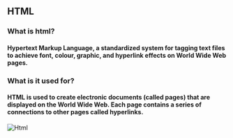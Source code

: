 ## HTML

### What is html?

#### Hypertext Markup Language, a standardized system for tagging text files to achieve font, colour, graphic, and hyperlink effects on World Wide Web pages.

### What is it used for?

#### HTML is used to create electronic documents (called pages) that are displayed on the World Wide Web. Each page contains a series of connections to other pages called hyperlinks.

![Html]({{site.baseurl}}/https://videohive.net/item/computer-screen-html-code-3/4780789)


